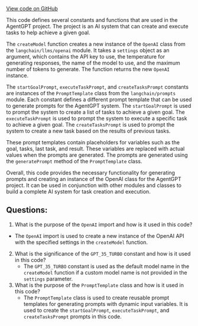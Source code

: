 [View code on GitHub](/src/utils/prompts.ts)

This code defines several constants and functions that are used in the AgentGPT project. The project is an AI system that can create and execute tasks to help achieve a given goal. 

The `createModel` function creates a new instance of the `OpenAI` class from the `langchain/llms/openai` module. It takes a `settings` object as an argument, which contains the API key to use, the temperature for generating responses, the name of the model to use, and the maximum number of tokens to generate. The function returns the new `OpenAI` instance.

The `startGoalPrompt`, `executeTaskPrompt`, and `createTasksPrompt` constants are instances of the `PromptTemplate` class from the `langchain/prompts` module. Each constant defines a different prompt template that can be used to generate prompts for the AgentGPT system. The `startGoalPrompt` is used to prompt the system to create a list of tasks to achieve a given goal. The `executeTaskPrompt` is used to prompt the system to execute a specific task to achieve a given goal. The `createTasksPrompt` is used to prompt the system to create a new task based on the results of previous tasks.

These prompt templates contain placeholders for variables such as the goal, tasks, last task, and result. These variables are replaced with actual values when the prompts are generated. The prompts are generated using the `generatePrompt` method of the `PromptTemplate` class.

Overall, this code provides the necessary functionality for generating prompts and creating an instance of the OpenAI class for the AgentGPT project. It can be used in conjunction with other modules and classes to build a complete AI system for task creation and execution.
## Questions: 
 1. What is the purpose of the `OpenAI` import and how is it used in this code?
   - The `OpenAI` import is used to create a new instance of the OpenAI API with the specified settings in the `createModel` function.
2. What is the significance of the `GPT_35_TURBO` constant and how is it used in this code?
   - The `GPT_35_TURBO` constant is used as the default model name in the `createModel` function if a custom model name is not provided in the `settings` parameter.
3. What is the purpose of the `PromptTemplate` class and how is it used in this code?
   - The `PromptTemplate` class is used to create reusable prompt templates for generating prompts with dynamic input variables. It is used to create the `startGoalPrompt`, `executeTaskPrompt`, and `createTasksPrompt` prompts in this code.